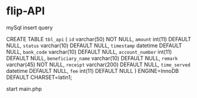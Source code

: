 # flip-API

mySql insert query 

CREATE TABLE `tbl_api` (
  `id` varchar(50) NOT NULL,
  `amount` int(11) DEFAULT NULL,
  `status` varchar(10) DEFAULT NULL,
  `timestamp` datetime DEFAULT NULL,
  `bank_code` varchar(10) DEFAULT NULL,
  `account_number` int(11) DEFAULT NULL,
  `beneficiary_name` varchar(10) DEFAULT NULL,
  `remark` varchar(45) NOT NULL,
  `receipt` varchar(200) DEFAULT NULL,
  `time_served` datetime DEFAULT NULL,
  `fee` int(11) DEFAULT NULL
) ENGINE=InnoDB DEFAULT CHARSET=latin1;

start main.php

